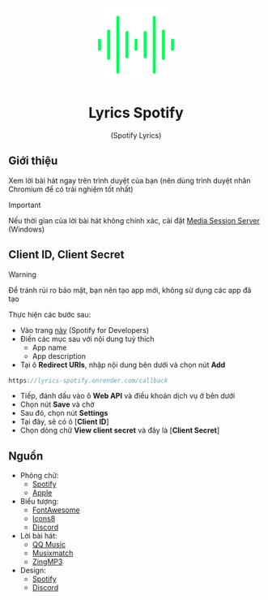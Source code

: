 <div align="center">
    <a href="https://lyrics-spotify.onrender.com"><img src="public/icon.svg" width="150" alt="Logo"></img></a>
    <h1>Lyrics Spotify</h1>
    <p>(Spotify Lyrics)</p>
</div>

## Giới thiệu

Xem lời bài hát ngay trên trình duyệt của bạn (nên dùng trình duyệt nhân Chromium để có trải nghiệm tốt nhất)

> [!IMPORTANT]
> Nếu thời gian của lời bài hát không chính xác, cài đặt [Media Session Server](https://github.com/FlyTri/media-sessions-server) (Windows)

## Client ID, Client Secret

> [!WARNING]
> Để tránh rủi ro bảo mật, bạn nên tạo app mới, không sử dụng các app đã tạo

Thực hiện các bước sau:

- Vào trang [này](https://developer.spotify.com/dashboard/create) (Spotify for Developers)
- Điền các mục sau với nội dung tuỳ thích
  - App name
  - App description
- Tại ô **Redirect URIs**, nhập nội dung bên dưới và chọn nút **Add**

```cpp
https://lyrics-spotify.onrender.com/callback
```

- Tiếp, đánh dấu vào ô **Web API** và điều khoản dịch vụ ở bên dưới
- Chọn nút **Save** và chờ
- Sau đó, chọn nút **Settings**
- Tại đây, sẽ có ô [**Client ID**]
- Chọn dòng chữ **View client secret** và đây là [**Client Secret**]

## Nguồn

- Phông chữ:
  - [Spotify](https://spotify.com/)
  - [Apple](https://apple.com/)
- Biểu tượng:
  - [FontAwesome](https://fontawesome.com/)
  - [Icons8](https://icons8.com/)
  - [Discord](https://discord.com/)
- Lời bài hát:
  - [QQ Music](https://y.qq.com/)
  - [Musixmatch](https://musixmatch.com/)
  - [ZingMP3](https://zingmp3.vn/)
- Design:
  - [Spotify](https://spotify.com/)
  - [Discord](https://discord.com/)
